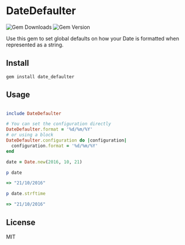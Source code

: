 # DateDefaulter

![Gem Downloads](https://rubyontracks.com/badges/gems/date_defaulter)
![Gem Version](https://badge.fury.io/rb/date_defaulter.svg)

Use this gem to set global defaults on how your Date is formatted when represented as a string.

## Install
    gem install date_defaulter
## Usage
```ruby

include DateDefaulter

# You can set the configuration directly
DateDefaulter.format = '%d/%m/%Y'
# or using a block
DateDefaulter.configuration do |configuration|
  configuration.format = '%d/%m/%Y'
end

date = Date.new(2016, 10, 21)

p date

=> "21/10/2016"

p date.strftime

=> "21/10/2016"
```
## License
MIT

